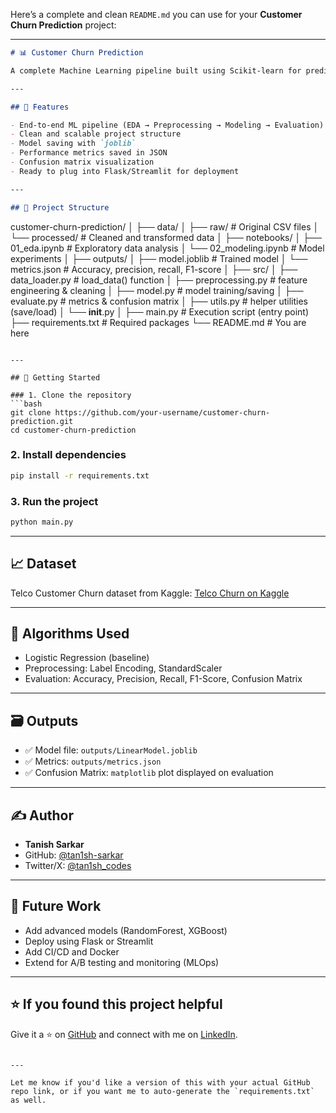 Here’s a complete and clean `README.md` you can use for your **Customer Churn Prediction** project:

---

```markdown
# 📊 Customer Churn Prediction

A complete Machine Learning pipeline built using Scikit-learn for predicting customer churn in a telecom company. The project is modular, production-ready, and follows a structured folder architecture for clarity and reusability.

---

## 🔧 Features

- End-to-end ML pipeline (EDA → Preprocessing → Modeling → Evaluation)
- Clean and scalable project structure
- Model saving with `joblib`
- Performance metrics saved in JSON
- Confusion matrix visualization
- Ready to plug into Flask/Streamlit for deployment

---

## 📁 Project Structure

```

customer-churn-prediction/
│
├── data/
│   ├── raw/                # Original CSV files
│   └── processed/          # Cleaned and transformed data
│
├── notebooks/
│   ├── 01\_eda.ipynb        # Exploratory data analysis
│   └── 02\_modeling.ipynb   # Model experiments
│
├── outputs/
│   ├── model.joblib        # Trained model
│   └── metrics.json        # Accuracy, precision, recall, F1-score
│
├── src/
│   ├── data\_loader.py      # load\_data() function
│   ├── preprocessing.py    # feature engineering & cleaning
│   ├── model.py            # model training/saving
│   ├── evaluate.py         # metrics & confusion matrix
│   ├── utils.py            # helper utilities (save/load)
│   └── **init**.py
│
├── main.py                 # Execution script (entry point)
├── requirements.txt        # Required packages
└── README.md               # You are here

````

---

## 🚀 Getting Started

### 1. Clone the repository
```bash
git clone https://github.com/your-username/customer-churn-prediction.git
cd customer-churn-prediction
````

### 2. Install dependencies

```bash
pip install -r requirements.txt
```

### 3. Run the project

```bash
python main.py
```

---

## 📈 Dataset

Telco Customer Churn dataset from Kaggle:
[Telco Churn on Kaggle](https://www.kaggle.com/datasets/blastchar/telco-customer-churn)

---

## 🧠 Algorithms Used

* Logistic Regression (baseline)
* Preprocessing: Label Encoding, StandardScaler
* Evaluation: Accuracy, Precision, Recall, F1-Score, Confusion Matrix

---

## 🗃 Outputs

* ✅ Model file: `outputs/LinearModel.joblib`
* ✅ Metrics: `outputs/metrics.json`
* ✅ Confusion Matrix: `matplotlib` plot displayed on evaluation

---

## ✍️ Author

* **Tanish Sarkar**
* GitHub: [@tan1sh-sarkar](https://github.com/tan1sh-sarkar)
* Twitter/X: [@tan1sh\_codes](https://twitter.com/)

---

## 📌 Future Work

* Add advanced models (RandomForest, XGBoost)
* Deploy using Flask or Streamlit
* Add CI/CD and Docker
* Extend for A/B testing and monitoring (MLOps)

---

## ⭐️ If you found this project helpful

Give it a ⭐️ on [GitHub](https://github.com/) and connect with me on [LinkedIn](https://www.linkedin.com/).

```

---

Let me know if you'd like a version of this with your actual GitHub repo link, or if you want me to auto-generate the `requirements.txt` as well.
```
